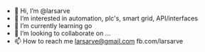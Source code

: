 - 👋 Hi, I’m @larsarve
- 👀 I’m interested in automation, plc's, smart grid, API/interfaces
- 🌱 I’m currently learning go
- 💞️ I’m looking to collaborate on ...
- 📫 How to reach me larsarve@gmail.com fb.com/larsarve

<!---
larsarve/larsarve is a ✨ special ✨ repository because its `README.md` (this file) appears on your GitHub profile.
You can click the Preview link to take a look at your changes.
--->
